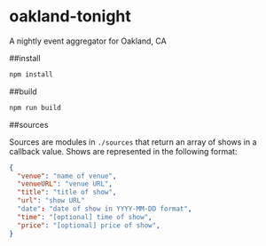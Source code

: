 # oakland-tonight
A nightly event aggregator for Oakland, CA

##install

```sh
npm install
```

##build

```sh
npm run build
```

##sources

Sources are modules in `./sources` that return an array of shows in a callback value. Shows are represented in the following format:

```json
{
  "venue": "name of venue",
  "venueURL": "venue URL",
  "title": "title of show",
  "url": "show URL"
  "date": "date of show in YYYY-MM-DD format",
  "time": "[optional] time of show",
  "price": "[optional] price of show",
}
```